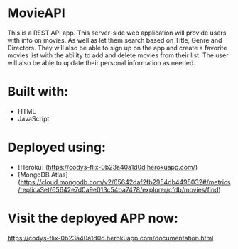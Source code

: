 # MovieAPI

This is a REST API app.  This server-side web application will provide users with info on movies. As well as let them search based on Title, Genre and Directors.  They will also be able to sign up on the app and create a favorite movies list with the ability to add and delete movies from their list.  The user will also be able to update their personal information as needed.

# Built with:

- HTML
- JavaScript

# Deployed using:

- [Heroku] (https://codys-flix-0b23a40a1d0d.herokuapp.com/)
- [MongoDB Atlas] (https://cloud.mongodb.com/v2/65642daf2fb2954db4495032#/metrics/replicaSet/65642e7d0a9e013c54ba7478/explorer/cfdb/movies/find)

# Visit the deployed APP now:

https://codys-flix-0b23a40a1d0d.herokuapp.com/documentation.html
